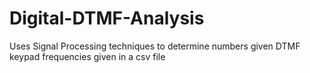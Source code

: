 # Digital-DTMF-Analysis
Uses Signal Processing techniques to determine numbers given DTMF keypad frequencies given in a csv file
